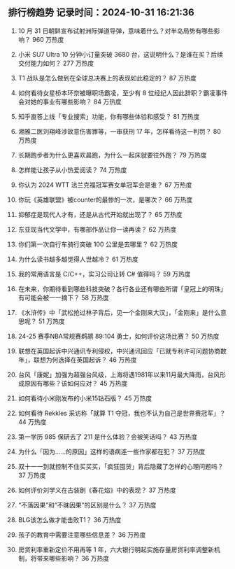 
## 排行榜趋势 记录时间：2024-10-31 16:21:36
  
  1. 10 月 31 日朝鲜宣布试射洲际弹道导弹，意味着什么？对半岛局势有哪些影响？ 960 万热度
    
  2. 小米 SU7 Ultra 10 分钟小订量突破 3680 台，这说明什么？是谁在买？后续交付能力如何？ 277 万热度
    
  3. T1 战队是怎么做到在全球总决赛上的表现如此稳定的？ 87 万热度
    
  4. 如何看待女星桥本环奈被曝职场霸凌，至少有 8 位经纪人因此辞职？霸凌事件会对她的事业有哪些影响？ 84 万热度
    
  5. 知乎直答上线「专业搜索」功能，你有哪些体验和感受？ 81 万热度
    
  6. 湘雅二医刘翔峰涉故意伤害罪等，一审获刑 17 年，怎样看待这一判罚？ 80 万热度
    
  7. 长期跑步者为什么更喜欢晨跑，为什么一起床就要往外跑？ 79 万热度
    
  8. 怎样能让孩子从小热爱阅读？ 74 万热度
    
  9. 你认为 2024 WTT 法兰克福冠军赛女单冠军会是谁？ 67 万热度
    
  10. 你玩《英雄联盟》被counter的最惨的一次，是哪次？ 66 万热度
    
  11. 抑郁症是现代人才有，还是从古代开始就出现了？ 65 万热度
    
  12. 东亚现当代文学中，有哪部作品让你一读再读？ 62 万热度
    
  13. 你们第一次自行车骑行突破 100 公里是去哪里？ 62 万热度
    
  14. 为什么读书越多越觉得人世越冷？ 61 万热度
    
  15. 我的常用语言是 C/C++，实习公司让转 C# 值得吗？ 59 万热度
    
  16. 在未来，你期待看到哪些科技突破？各行各业还有哪些所谓「皇冠上的明珠」有可能会被一一摘下？ 58 万热度
    
  17. 《水浒传》中「武松抢过林子背后，见一个金刚来大汉」，「金刚来」是什么意思呢？ 51 万热度
    
  18. 24-25 赛季NBA常规赛鹈鹕 89:104 勇士，如何评价这场比赛？ 50 万热度
    
  19. 联想在英国起诉中兴通讯专利侵权，中兴通讯回应「已就专利许可问题协商数年」，联想为何选择在英国起诉？ 46 万热度
    
  20. 台风「康妮」加强为超强台风级，上海将遇1981年以来11月最大降雨，台风形成原因有哪些？该如何应对？ 45 万热度
    
  21. 如何看待小米刚发布的小米15钻石版？ 45 万热度
    
  22. 如何看待 Rekkles 采访称「就算 T1 夺冠，我也不认为自己是世界赛冠军」？ 44 万热度
    
  23. 第一学历 985 保研去了 211 是什么体验？会被笑话吗？ 43 万热度
    
  24. 为什么「因为……的原因」这样的语病连一些作家都在犯？ 37 万热度
    
  25. 双十一一到就控制不住买买买，「疯狂囤货」背后隐藏了怎样的心理问题吗？ 37 万热度
    
  26. 如何评价刘学义在古装剧《春花焰》中的表现？ 37 万热度
    
  27. “不落因果”和“不昧因果”的区别是什么？ 37 万热度
    
  28. BLG该怎么做才能击败T1？ 36 万热度
    
  29. 孩子的教育中需要注意哪些信息差？ 36 万热度
    
  30. 房贷利率重新定价不用再等 1 年，六大银行明起实施存量房贷利率调整新机制，将带来哪些影响？ 36 万热度
    